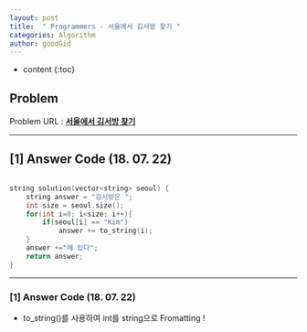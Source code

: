 ```yaml
---
layout: post
title:  " Programmers - 서울에서 김서방 찾기 "
categories: Algorithm
author: goodGid
---
```

* content
{:toc}


## Problem 
Problem URL : **[서울에서 김서방 찾기](https://programmers.co.kr/learn/courses/30/lessons/12919)**

---

## [1] Answer Code (18. 07. 22)

``` cpp

string solution(vector<string> seoul) {
    string answer = "김서방은 ";
    int size = seoul.size();
    for(int i=0; i<size; i++){
        if(seoul[i] == "Kim")
            answer += to_string(i);
    }
    answer +="에 있다";
    return answer;
}

```

---


### [1] Answer Code (18. 07. 22)

* to_string()를 사용하여 int를 string으로 Fromatting ! 